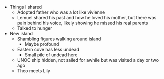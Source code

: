 - Things I shared
	- Adopted father who was a lot like vivienne
	- Lemuel shared his past and how he loved his mother, but there was pain behind his voice, likely showing he missed his real parents
	- Talked to hunger
- New island
	- Shambling figures walking around island
		- Maybe profound
	- Eastern cove has less undead 
		- Small pile of undead here
	- UNOC ship hidden, not sailed for awhile but was visited a day or two ago
	- Theo meets Lily